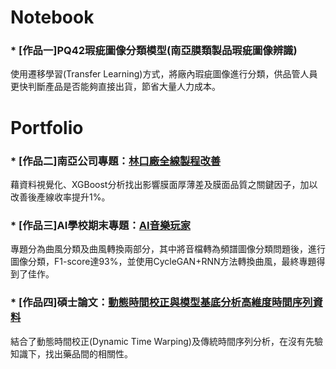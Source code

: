 # Notebook

### * [作品一]PQ42瑕疵圖像分類模型(南亞膜類製品瑕疵圖像辨識)
使用遷移學習(Transfer Learning)方式，將廠內瑕疵圖像進行分類，供品管人員更快判斷產品是否能夠直接出貨，節省大量人力成本。

# Portfolio

### * [作品二]南亞公司專題：[林口廠全線製程改善](https://drive.google.com/file/d/1ROl6MALf6Sxku-Aj_OPJ2KU6k0MUQe2r/view?usp=sharing)
藉資料視覺化、XGBoost分析找出影響膜面厚薄差及膜面品質之關鍵因子，加以改善後產線收率提升1%。

### * [作品三]AI學校期末專題：[AI音樂玩家](https://drive.google.com/file/d/1sPHqI-rnp3VUAGXb4fgADCb9vLngHXTQ/view)
專題分為曲風分類及曲風轉換兩部分，其中將音檔轉為頻譜圖像分類問題後，進行圖像分類，F1-score達93%，並使用CycleGAN+RNN方法轉換曲風，最終專題得到了佳作。

### * [作品四]碩士論文：[動態時間校正與模型基底分析高維度時間序列資料](https://drive.google.com/file/d/1OxEm_7tRPMPDGXQYrSfE0LfdG09pPCLf/view?usp=sharing)
結合了動態時間校正(Dynamic Time Warping)及傳統時間序列分析，在沒有先驗知識下，找出藥品間的相關性。
